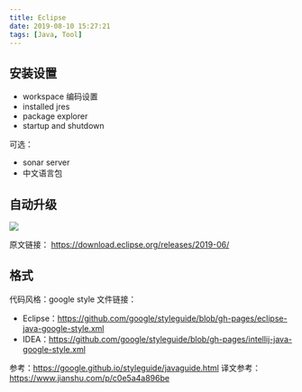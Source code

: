 ```yaml
---
title: Eclipse
date: 2019-08-10 15:27:21
tags: [Java, Tool]
---
```


## 安装设置
- workspace 编码设置
- installed jres
- package explorer
- startup and shutdown

可选：
- sonar server
- 中文语言包

## 自动升级
![](http://download.eclipse.org/errors/content/eclipse-software-install-win10-v1.png)


原文链接：
https://download.eclipse.org/releases/2019-06/

## 格式
代码风格：google style
文件链接：
- Eclipse：https://github.com/google/styleguide/blob/gh-pages/eclipse-java-google-style.xml
- IDEA：https://github.com/google/styleguide/blob/gh-pages/intellij-java-google-style.xml

参考：https://google.github.io/styleguide/javaguide.html
译文参考：https://www.jianshu.com/p/c0e5a4a896be